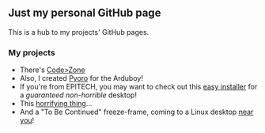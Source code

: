 ## Just my personal GitHub page

This is a hub to my projects' GitHub pages.

### My projects

 * There's [Code>Zone](http://github.bobile.fr/CodeZone/)
 * Also, I created [Pyoro](https://github.com/thesola10/Pyoro) for the Arduboy!
 * If you're from EPITECH, you may want to check out this [easy installer](http://github.bobile.fr/kde-installer/) for a _guaranteed non-horrible_ desktop!
 * This [horrifying thing](https://github.com/thesola10/jeopardy)...
 * And a "To Be Continued" freeze-frame, coming to a Linux desktop [near you](https://github.com/thesola10/tobecont/)!
 
